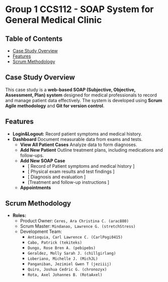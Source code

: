 # Group 1 CCS112 - SOAP System for General Medical Clinic

## Table of Contents
- [Case Study Overview](#case-study-overview)
- [Features](#features)
- [Scrum Methodology](#scrum-methodology)

## Case Study Overview
This case study is a **web-based SOAP (Subjective, Objective, Assessment, Plan) system** designed for medical professionals to record and manage patient data effectively. The system is developed using **Scrum Agile methodology** and **Git for version control**.

## Features
- **Login&Logout:** Record patient symptoms and medical history.
- **Dashboard** Document measurable data from exams and tests.
  - **View All Patient Cases** Analyze data to form diagnoses.
  - **Add New Patient** Outline treatment plans, including medications and follow-ups.
  - **Add New SOAP Case**
    -  [ Record of Patient symptoms and medical history ]
    -  [ Physical exam results and test findings ]
    -  [ Diagnosis and evaluation ]
    -  [Treatment and follow-up instructions ]
  - **Appointments**

## Scrum Methodology
- **Roles:**
  - Product Owner: `Ceres, Ara Christina C. (arac880)`
  - Scrum Master: `Mindanao, Lawrence G. (stretchStress)`
  - Development Team:
    - `Antioquia, Carl Lawrence C. (CarlPogi0415)`
    - `Cabo, Patrick (tekiteks)`
    - `Dungo, Rose Bren A. (pebipebs)`
    - `Geraldez, Molly Sarah J. (chillgirlang)`
    - `Loberiano, Michelle J. (MichJL)`
    - `Panganiban, Jezimiel Gwen T (jeziiij)`
    - `Quiro, Joshua Cedric G. (chronozyx)`
    - `Rota, Axel Johannes B. (RotaAxel)`
